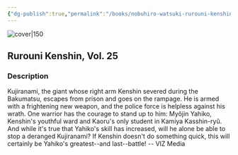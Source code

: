 ```yaml
---
{"dg-publish":true,"permalink":"/books/nobuhiro-watsuki-rurouni-kenshin-vol-25/","title":"\"Rurouni Kenshin, Vol. 25\"","tags":["manga","Fantasy"]}
---
```




![cover|150](http://books.google.com/books/content?id=UfTwAQAAQBAJ&printsec=frontcover&img=1&zoom=1&source=gbs_api)

## Rurouni Kenshin, Vol. 25

### Description

Kujiranami, the giant whose right arm Kenshin severed during the Bakumatsu, escapes from prison and goes on the rampage. He is armed with a frightening new weapon, and the police force is helpless against his wrath. One warrior has the courage to stand up to him: Myôjin Yahiko, Kenshin's youthful ward and Kaoru's only student in Kamiya Kasshin-ryû. And while it's true that Yahiko's skill has increased, will he alone be able to stop a deranged Kujiranami? If Kenshin doesn't do something quick, this will certainly be Yahiko's greatest--and last--battle! -- VIZ Media
```